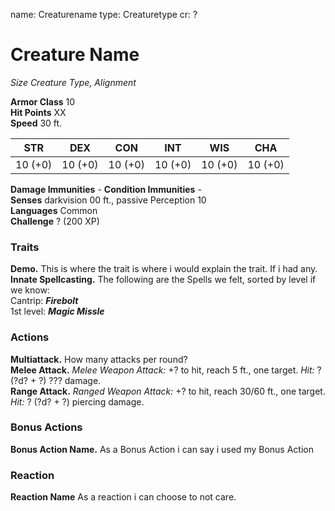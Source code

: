 name: Creaturename
type: Creaturetype
cr: ?

# Creature Name
_Size Creature Type, Alignment_

**Armor Class** 10    
**Hit Points** XX   
**Speed** 30 ft. 

| STR     | DEX     | CON     | INT     | WIS     | CHA     |
|---------|---------|---------|---------|---------|---------|
| 10 (+0) | 10 (+0) | 10 (+0) | 10 (+0) | 10 (+0) | 10 (+0) |

**Damage Immunities** -
**Condition Immunities** -    
**Senses** darkvision 00 ft., passive Perception 10    
**Languages** Common    
**Challenge** ? (200 XP) 

### Traits
**Demo.** This is where the trait is where i would explain the trait. If i had any.    
**Innate Spellcasting.** The following are the Spells we felt, sorted by level if we know:    
Cantrip: **_Firebolt_**    
1st level: **_Magic Missle_**    

### Actions 
**Multiattack.** How many attacks per round?    
**Melee Attack.** _Melee Weapon Attack:_ +? to hit, reach 5 ft., one target. _Hit:_ ? (?d? + ?) ??? damage.    
**Range Attack.** _Ranged Weapon Attack:_ +? to hit, reach 30/60 ft., one target. _Hit:_ ? (?d? + ?) piercing damage.    

### Bonus Actions 
**Bonus Action Name.** As a Bonus Action i can say i used my Bonus Action

### Reaction
**Reaction Name** As a reaction i can choose to not care.
